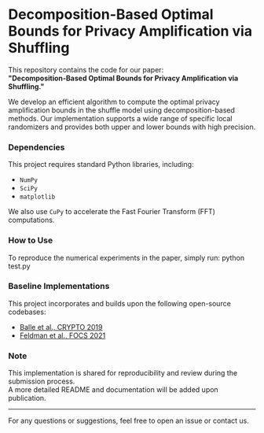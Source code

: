 # Decomposition-Based Optimal Bounds for Privacy Amplification via Shuffling

This repository contains the code for our paper:  
**"Decomposition-Based Optimal Bounds for Privacy Amplification via Shuffling."**

We develop an efficient algorithm to compute the optimal privacy amplification bounds in the shuffle model using decomposition-based methods. Our implementation supports a wide range of specific local randomizers and provides both upper and lower bounds with high precision.

### Dependencies
This project requires standard Python libraries, including:
- `NumPy`
- `SciPy`
- `matplotlib`

We also use `CuPy` to accelerate the Fast Fourier Transform (FFT) computations.

### How to Use
To reproduce the numerical experiments in the paper, simply run:
python test.py

### Baseline Implementations
This project incorporates and builds upon the following open-source codebases:

- [Balle et al., CRYPTO 2019](https://github.com/BorjaBalle/amplification-by-shuffling)
- [Feldman et al., FOCS 2021](https://github.com/apple/ml-shuffling-amplification)

### Note
This implementation is shared for reproducibility and review during the submission process.  
A more detailed README and documentation will be added upon publication.

---
For any questions or suggestions, feel free to open an issue or contact us.

